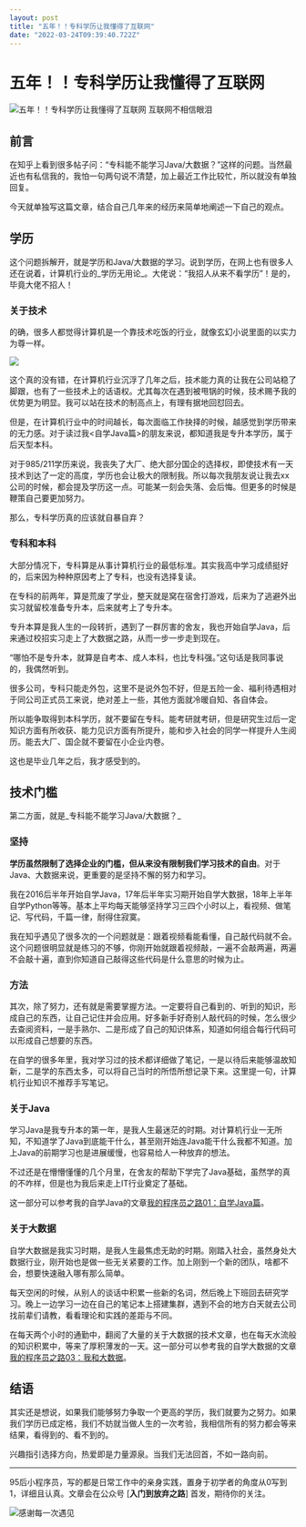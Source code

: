 ```yaml
---
layout: post
title: "五年！！专科学历让我懂得了互联网"
date: "2022-03-24T09:39:40.722Z"
---
```

五年！！专科学历让我懂得了互联网
================

![五年！！专科学历让我懂得了互联网](https://img2022.cnblogs.com/blog/2255797/202203/2255797-20220324113801458-486844325.png) 互联网不相信眼泪

前言
--

在知乎上看到很多帖子问：“专科能不能学习Java/大数据？”这样的问题。当然最近也有私信我的，我怕一句两句说不清楚，加上最近工作比较忙，所以就没有单独回复。

今天就单独写这篇文章，结合自己几年来的经历来简单地阐述一下自己的观点。

学历
--

这个问题拆解开，就是学历和Java/大数据的学习。说到学历，在网上也有很多人还在说着，计算机行业的_学历无用论_。大佬说：“我招人从来不看学历”！是的，毕竟大佬不招人！

### 关于技术

的确，很多人都觉得计算机是一个靠技术吃饭的行业，就像玄幻小说里面的以实力为尊一样。

![](https://img-blog.csdnimg.cn/img_convert/6d2efb354512309916b8c3ffb0dd9086.png)

这个真的没有错，在计算机行业沉浮了几年之后，技术能力真的让我在公司站稳了脚跟，也有了一些技术上的话语权。尤其每次在遇到被甩锅的时候，技术赐予我的优势更为明显。我可以站在技术的制高点上，有理有据地回怼回去。

但是，在计算机行业中的时间越长，每次面临工作抉择的时候，越感觉到学历带来的无力感。对于读过我<自学Java篇>的朋友来说，都知道我是专升本学历，属于后天型本科。

对于985/211学历来说，我丧失了大厂、绝大部分国企的选择权，即使技术有一天技术到达了一定的高度，学历也会让极大的限制我。所以每次我朋友说让我去xx公司的时候，都会提及学历这一点。可能某一刻会失落、会后悔。但更多的时候是鞭策自己要更加努力。

那么，专科学历真的应该就自暴自弃？

### 专科和本科

大部分情况下，专科算是从事计算机行业的最低标准。其实我高中学习成绩挺好的，后来因为种种原因考上了专科，也没有选择复读。

在专科的前两年，算是荒废了学业，整天就是窝在宿舍打游戏，后来为了逃避外出实习就留校准备专升本，后来就考上了专升本。

专升本算是我人生的一段转折，遇到了一群厉害的舍友，我也开始自学Java，后来通过校招实习走上了大数据之路，从而一步一步走到现在。

“哪怕不是专升本，就算是自考本、成人本科，也比专科强。”这句话是我同事说的，我偶然听到。

很多公司，专科只能走外包，这里不是说外包不好，但是五险一金、福利待遇相对于同公司正式员工来说，绝对差上一些，其他方面就冷暖自知、各自体会。

所以能争取得到本科学历，就不要留在专科。能考研就考研，但是研究生过后一定知识方面有所收获、能力见识方面有所提升，能和步入社会的同学一样提升人生阅历。能去大厂、国企就不要留在小企业内卷。

这也是毕业几年之后，我才感受到的。

技术门槛
----

第二方面，就是_专科能不能学习Java/大数据？_

### 坚持

**学历虽然限制了选择企业的门槛，但从来没有限制我们学习技术的自由**。对于Java、大数据来说，更重要的是坚持不懈的努力和学习。

我在2016后半年开始自学Java，17年后半年实习期开始自学大数据，18年上半年自学Python等等。基本上平均每天能够坚持学习三四个小时以上，看视频、做笔记、写代码，千篇一律，耐得住寂寞。

我在知乎遇见了很多次的一个问题就是：跟着视频看能看懂，自己敲代码就不会。这个问题很明显就是练习的不够，你刚开始就跟着视频敲，一遍不会敲两遍，两遍不会敲十遍，直到你知道自己敲得这些代码是什么意思的时候为止。

### 方法

其次，除了努力，还有就是需要掌握方法。一定要将自己看到的、听到的知识，形成自己的东西，让自己记住并会应用。好多新手好奇别人敲代码的时候，怎么很少去查阅资料，一是手熟尔、二是形成了自己的知识体系，知道如何组合每行代码可以形成自己想要的东西。

在自学的很多年里，我对学习过的技术都详细做了笔记，一是以待后来能够温故知新，二是学的东西太多，可以将自己当时的所悟所想记录下来。这里提一句，计算机行业知识不推荐手写笔记。

### 关于Java

学习Java是我专升本的第一年，是我人生最迷茫的时期。对计算机行业一无所知，不知道学了Java到底能干什么，甚至刚开始连Java能干什么我都不知道。加上Java的前期学习也是进展缓慢，也容易给人一种放弃的想法。

不过还是在懵懵懂懂的几个月里，在舍友的帮助下学完了Java基础，虽然学的真的不咋样，但是也为我后来走上IT行业奠定了基础。

这一部分可以参考我的自学Java的文章[我的程序员之路01：自学Java篇](https://www.cnblogs.com/seven0007/p/JavaLearn.html)。

### 关于大数据

自学大数据是我实习时期，是我人生最焦虑无助的时期。刚踏入社会，虽然身处大数据行业，刚开始也是做一些无关紧要的工作。加上刚到一个新的团队，啥都不会，想要快速融入哪有那么简单。

每天空闲的时候，从别人的谈话中积累一些新的名词，然后晚上下班回去研究学习。晚上一边学习一边在自己的笔记本上搭建集群，遇到不会的地方白天就去公司找前辈们请教，看看理论和实践的差距与不同。

在每天两个小时的通勤中，翻阅了大量的关于大数据的技术文章，也在每天水流般的知识积累中，等来了厚积薄发的一天。这一部分可以参考我的自学大数据的文章[我的程序员之路03：我和大数据](https://www.cnblogs.com/seven0007/p/bigdata.html)。

结语
--

其实还是想说，如果我们能够努力争取一个更高的学历，我们就要为之努力。如果我们学历已成定格，我们不妨就当做人生的一次考验，我相信所有的努力都会等来结果，看得到的、看不到的。

兴趣指引选择方向，热爱即是力量源泉。当我们无法回首，不如一路向前。

* * *

95后小程序员，写的都是日常工作中的亲身实践，置身于初学者的角度从0写到1，详细且认真。文章会在公众号 \[**入门到放弃之路**\] 首发，期待你的关注。  
  
![感谢每一次遇见](https://img-blog.csdnimg.cn/20210519233121183.png)